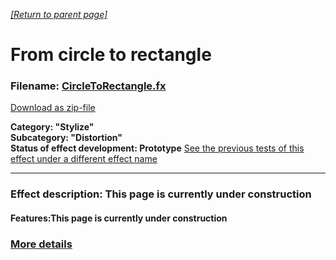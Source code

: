*[[Return to parent page]](../README.md)*  

# From circle to rectangle

### Filename: <a href="CircleToRectangle.fx" download>CircleToRectangle.fx</a> 
[Download as zip-file](CircleToRectangle.zip)

**Category: "Stylize"  
Subcategory: "Distortion"  
Status of effect development: Prototype**
<a href="https://www.lwks.com/index.php?option=com_kunena&func=view&catid=6&id=199747&limit=15&limitstart=15&Itemid=81#199837" download>See the previous tests of this effect under a different effect name</a> 



--------------------------------------------------------------------------

### Effect description: This page is currently under construction
  

#### Features:This page is currently under construction


  ### [More details](Details.md) 

